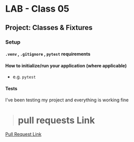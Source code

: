 # LAB - Class 05

## Project: Classes & Fixtures

### Setup

#### `.venv` , `.gitignore` , `pytest` requirements 


#### How to initialize/run your application (where applicable)

- e.g. `pytest`


#### Tests

I've been testing my project and everything is working fine

> # pull requests Link
[Pull Request Link](https://github.com/Mohannadghbashneh/pythonic-garage-band/pull/1)
